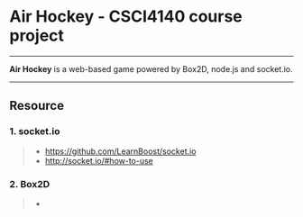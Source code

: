# Air Hockey - CSCI4140 course project

------

**Air Hockey** is a web-based game powered by Box2D, node.js and socket.io.

---

## Resource

### 1. socket.io

> * https://github.com/LearnBoost/socket.io
> * http://socket.io/#how-to-use

### 2. Box2D

> * 
